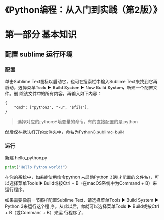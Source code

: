 # 《Python编程：从入门到实践（第2版）》

# 第一部分 基本知识
## 配置 sublime 运行环境
### 配置
单击Sublime Text图标以启动它，也可在搜索栏中输入Sublime Text来找到它再
启动。选择菜单Tools ▶ Build System ▶ New Build System，新建一个配置文件。删
除该文件中的所有内容，再输入如下内容：
```
{
    "cmd": ["python3", "-u", "$file"],
}
```
> 选择对应的python环境变量的命令，有的直接配置的是 python

然后保存默认打开的文件夹中，命名为Python3.sublime-build

### 运行
新建 hello_python.py
```python
print("Hello Python world!")
```
在你的系统中，如果能使用命令python 来启动Python 3(刚才配置的文件名)，可以选择菜单Tools ▶
Build或按Ctrl + B（在macOS系统中为Command + B）来运行程序。

如果需要像前一节那样配置Sublime Text，请选择菜单Tools ▶ Build System ▶ Python 3来运行这个程
序。从此以后，你就可以选择菜单Tools ▶ Build或按Ctrl + B（或Command + B）来运
行程序了。




